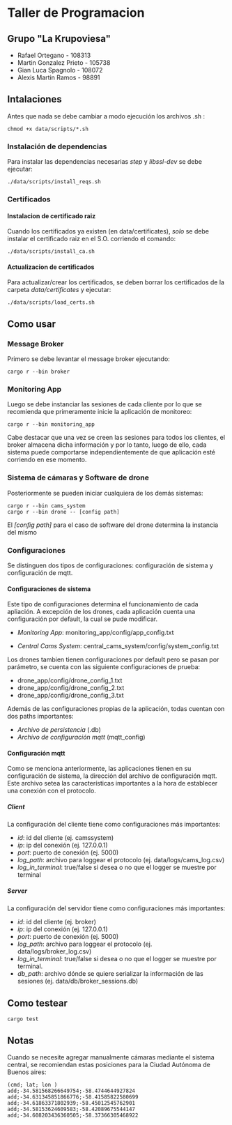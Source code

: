 # Taller de Programacion

## Grupo "La Krupoviesa"

* Rafael Ortegano - 108313
* Martin Gonzalez Prieto - 105738
* Gian Luca Spagnolo - 108072
* Alexis Martin Ramos - 98891

## Intalaciones

Antes que nada se debe cambiar a modo ejecución los archivos .sh :

    chmod +x data/scripts/*.sh

### Instalación de dependencias

Para instalar las dependencias necesarias *step* y *libssl-dev* se debe ejecutar:

    ./data/scripts/install_reqs.sh

### Certificados

#### Instalacion de certificado raiz

Cuando los certificados ya existen (en data/certificates), *solo* se debe instalar el certificado raiz en el S.O. corriendo el comando:

    ./data/scripts/install_ca.sh    

#### Actualizacion de certificados

Para actualizar/crear los certificados, se deben borrar los certificados de la carpeta *data/certificates* y ejecutar:

    ./data/scripts/load_certs.sh

## Como usar

### Message Broker

Primero se debe levantar el message broker ejecutando:

    cargo r --bin broker

### Monitoring App

Luego se debe instanciar las sesiones de cada cliente por lo que se recomienda que primeramente inicie la aplicación de monitoreo:

    cargo r --bin monitoring_app

Cabe destacar que una vez se creen las sesiones para todos los clientes, el broker almacena dicha información y por lo tanto, luego de ello, cada sistema puede comportarse independientemente de que aplicación esté corriendo en ese momento.

### Sistema de cámaras y Software de drone

Posteriormente se pueden iniciar cualquiera de los demás sistemas:

    cargo r --bin cams_system
    cargo r --bin drone -- [config path]

El *[config path]* para el caso de software del drone determina la instancia del mismo

### Configuraciones

Se distinguen dos tipos de configuraciones: configuración de sistema y configuración de mqtt.

#### Configuraciones de sistema

Este tipo de configuraciones determina el funcionamiento de cada apliación. A excepción de los drones, cada aplicación cuenta una configuración por default, la cual se pude modificar.

* *Monitoring App*: monitoring_app/config/app_config.txt

* *Central Cams System*: central_cams_system/config/system_config.txt

Los drones tambien tienen configuraciones por default pero se pasan por parámetro, se cuenta con las siguiente configuraciones de prueba:

* drone_app/config/drone_config_1.txt
* drone_app/config/drone_config_2.txt
* drone_app/config/drone_config_3.txt

Además de las configuraciones propias de la aplicación, todas cuentan con dos paths importantes:

* *Archivo de persistencia* (.db)
* *Archivo de configuración mqtt* (mqtt_config)

#### Configuración mqtt

Como se menciona anteriormente, las aplicaciones tienen en su configuración de sistema, la dirección del archivo de configuración mqtt. Este archivo setea las características importantes a la hora de establecer una conexión con el protocolo.

##### Client

La configuración del cliente tiene como configuraciones más importantes:

* *id*: id del cliente  (ej. camssystem)
* *ip*: ip del conexión  (ej. 127.0.0.1)
* *port*: puerto de conexión    (ej. 5000)
* *log_path*: archivo para loggear el protocolo (ej. data/logs/cams_log.csv)
* *log_in_terminal*: true/false si desea o no que el logger se muestre por terminal

##### Server

La configuración del servidor tiene como configuraciones más importantes:

* *id*: id del cliente  (ej. broker)
* *ip*: ip del conexión  (ej. 127.0.0.1)
* *port*: puerto de conexión    (ej. 5000)
* *log_path*: archivo para loggear el protocolo (ej. data/logs/broker_log.csv)
* *log_in_terminal*: true/false si desea o no que el logger se muestre por terminal.
* *db_path*: archivo dónde se quiere serializar la información de las sesiones (ej. data/db/broker_sessions.db)

## Como testear

    cargo test

## Notas

Cuando se necesite agregar manualmente cámaras mediante el sistema central, se recomiendan estas posiciones para la Ciudad Autónoma de Buenos aires:

    (cmd; lat; lon )
    add;-34.581568266649754;-58.4744644927824
    add;-34.631345851866776;-58.41585822580699
    add;-34.61863371802939;-58.45012545762901
    add;-34.58153624609583;-58.42089675544147
    add;-34.608203436360505;-58.37366305468922
